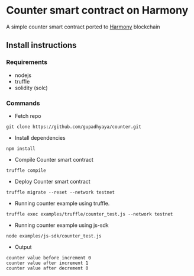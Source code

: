 # Counter smart contract on Harmony
A simple counter smart contract ported to [Harmony](http://harmony.one) blockchain

## Install instructions

### Requirements 

* nodejs 
* truffle
* solidity (solc)

### Commands

* Fetch repo 

```
git clone https://github.com/gupadhyaya/counter.git
```

* Install dependencies

```
npm install
```

* Compile Counter smart contract

```
truffle compile
```

* Deploy Counter smart contract

```
truffle migrate --reset --network testnet
```

* Running counter example using truffle.

```
truffle exec examples/truffle/counter_test.js --network testnet
```

* Running counter example using js-sdk
```
node examples/js-sdk/counter_test.js 
```

* Output
```
counter value before increment 0
counter value after increment 1
counter value after decrement 0
```